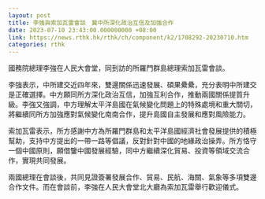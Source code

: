 ```yaml
---
layout: post
title: 李強與索加瓦雷會談　冀中所深化政治互信及加強合作
date: 2023-07-10 23:43:00.000000000 +08:00
link: https://news.rthk.hk/rthk/ch/component/k2/1708292-20230710.htm
categories: rthk
---
```


國務院總理李強在人民大會堂，同到訪的所羅門群島總理索加瓦雷會談。

李強表示，中所建交近四年來，雙邊關係迅速發展、碩果纍纍，充分表明中所建交是正確選擇。中方願同所方深化政治互信，加強互利合作，推動兩國關係提質升級。李強又強調，中方理解太平洋島國在氣候變化問題上的特殊處境和重大關切，將繼續同所方加強應對氣候變化南南合作，提升島國自主發展和應對風險能力。

索加瓦雷表示，所方感謝中方為所羅門群島和太平洋島國經濟社會發展提供的積極幫助，支持中方提出的一帶一路等倡議，反對針對中國的地緣政治操弄。所方恪守一個中國原則，願借鑒中國發展經驗，同中方繼續深化貿易、投資等領域交流合作，實現共同發展。

兩國總理在會談後，共同見證簽署發展合作、貿易、民航、海關、氣象等多項雙邊合作文件。而在會談前，李強在人民大會堂北大廳為索加瓦雷舉行歡迎儀式。
